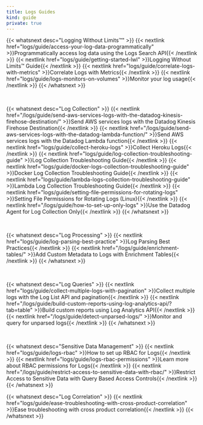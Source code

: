 ```yaml
---
title: Logs Guides
kind: guide
private: true
---
```


{{< whatsnext desc="Logging Without Limits™" >}}
    {{< nextlink href="logs/guide/access-your-log-data-programmatically" >}}Programmatically access log data using the Logs Search API{{< /nextlink >}}
    {{< nextlink href="logs/guide/getting-started-lwl" >}}Logging Without Limits™ Guide{{< /nextlink >}}
    {{< nextlink href="logs/guide/correlate-logs-with-metrics" >}}Correlate Logs with Metrics{{< /nextlink >}}
    {{< nextlink href="logs/guide/logs-monitors-on-volumes" >}}Monitor your log usage{{< /nextlink >}}
{{< /whatsnext >}}

<br>

{{< whatsnext desc="Log Collection" >}}
    {{< nextlink href="/logs/guide/send-aws-services-logs-with-the-datadog-kinesis-firehose-destination/" >}}Send AWS services logs with the Datadog Kinesis Firehose Destination{{< /nextlink >}}
    {{< nextlink href="/logs/guide/send-aws-services-logs-with-the-datadog-lambda-function/" >}}Send AWS services logs with the Datadog Lambda function{{< /nextlink >}}
    {{< nextlink href="logs/guide/collect-heroku-logs" >}}Collect Heroku Logs{{< /nextlink >}}
    {{< nextlink href="logs/guide/log-collection-troubleshooting-guide" >}}Log Collection Troubleshooting Guide{{< /nextlink >}}
    {{< nextlink href="logs/guide/docker-logs-collection-troubleshooting-guide" >}}Docker Log Collection Troubleshooting Guide{{< /nextlink >}}
    {{< nextlink href="logs/guide/lambda-logs-collection-troubleshooting-guide" >}}Lambda Log Collection Troubleshooting Guide{{< /nextlink >}}
    {{< nextlink href="logs/guide/setting-file-permissions-for-rotating-logs" >}}Setting File Permissions for Rotating Logs (Linux){{< /nextlink >}}
    {{< nextlink href="/logs/guide/how-to-set-up-only-logs" >}}Use the Datadog Agent for Log Collection Only{{< /nextlink >}}
{{< /whatsnext >}}

<br>

{{< whatsnext desc="Log Processing" >}}
    {{< nextlink href="logs/guide/log-parsing-best-practice" >}}Log Parsing Best Practices{{< /nextlink >}}
    {{< nextlink href="/logs/guide/enrichment-tables/" >}}Add Custom Metadata to Logs with Enrichment Tables{{< /nextlink >}}
{{< /whatsnext >}}

<br>

{{< whatsnext desc="Log Queries" >}}
    {{< nextlink href="logs/guide/collect-multiple-logs-with-pagination" >}}Collect multiple logs with the Log List API and pagination{{< /nextlink >}}
    {{< nextlink href="/logs/guide/build-custom-reports-using-log-analytics-api/?tab=table" >}}Build custom reports using Log Analytics API{{< /nextlink >}}
    {{< nextlink href="/logs/guide/detect-unparsed-logs/" >}}Monitor and query for unparsed logs{{< /nextlink >}}
{{< /whatsnext >}}

<br>

{{< whatsnext desc="Sensitive Data Management" >}}
    {{< nextlink href="logs/guide/logs-rbac" >}}How to set up RBAC for Logs{{< /nextlink >}}
    {{< nextlink href="logs/guide/logs-rbac-permissions" >}}Learn more about RBAC permissions for Logs{{< /nextlink >}}
    {{< nextlink href="/logs/guide/restrict-access-to-sensitive-data-with-rbac/" >}}Restrict Access to Sensitive Data with Query Based Access Controls{{< /nextlink >}}
{{< /whatsnext >}}

{{< whatsnext desc="Log Correlation" >}}
  {{< nextlink href="logs/guide/ease-troubleshooting-with-cross-product-correlation" >}}Ease troubleshooting with cross product correlation{{< /nextlink >}}
{{< /whatsnext >}}

